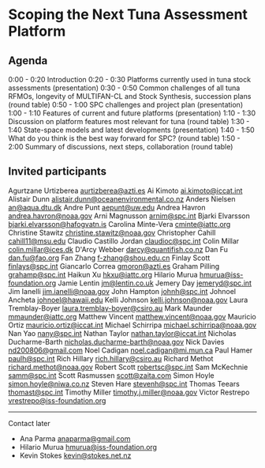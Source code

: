 # Scoping the Next Tuna Assessment Platform

## Agenda

0:00 - 0:20 Introduction
0:20 - 0:30 Platforms currently used in tuna stock assessments (presentation)
0:30 - 0:50 Common challenges of all tuna RFMOs, longevity of MULTIFAN-CL and
            Stock Synthesis, succession plans (round table)
0:50 - 1:00 SPC challenges and project plan (presentation)
1:00 - 1:10 Features of current and future platforms (presentation)
1:10 - 1:30 Discussion on platform features most relevant for tuna (round table)
1:30 - 1:40 State-space models and latest developments (presentation)
1:40 - 1:50 What do you think is the best way forward for SPC? (round table)
1:50 - 2:00 Summary of discussions, next steps, collaboration (round table)

## Invited participants

Agurtzane Urtizberea <aurtizberea@azti.es>
Ai Kimoto <ai.kimoto@iccat.int>
Alistair Dunn <alistair.dunn@oceanenvironmental.co.nz>
Anders Nielsen <an@aqua.dtu.dk>
Andre Punt <aepunt@uw.edu>
Andrea Havron <andrea.havron@noaa.gov>
Arni Magnusson <arnim@spc.int>
Bjarki Elvarsson <bjarki.elvarsson@hafogvatn.is>
Carolina Minte-Vera <cminte@iattc.org>
Christine Stawitz <christine.stawitz@noaa.gov>
Christopher Cahill <cahill11@msu.edu>
Claudio Castillo Jordan <claudioc@spc.int>
Colin Millar <colin.millar@ices.dk>
D'Arcy Webber <darcy@quantifish.co.nz>
Dan Fu <dan.fu@fao.org>
Fan Zhang <f-zhang@shou.edu.cn>
Finlay Scott <finlays@spc.int>
Giancarlo Correa <gmoron@azti.es>
Graham Pilling <grahamp@spc.int>
Haikun Xu <hkxu@iattc.org>
Hilario Murua <hmurua@iss-foundation.org>
Jamie Lentin <jm@lentin.co.uk>
Jemery Day <jemeryd@spc.int>
Jim Ianelli <jim.ianelli@noaa.gov>
John Hampton <johnh@spc.int>
Johnoel Ancheta <johnoel@hawaii.edu>
Kelli Johnson <kelli.johnson@noaa.gov>
Laura Tremblay-Boyer <laura.tremblay-boyer@csiro.au>
Mark Maunder <mmaunder@iattc.org>
Matthew Vincent <matthew.vincent@noaa.gov>
Mauricio Ortiz <mauricio.ortiz@iccat.int>
Michael Schirripa <michael.schirripa@noaa.gov>
Nan Yao <nany@spc.int>
Nathan Taylor <nathan.taylor@iccat.int>
Nicholas Ducharme-Barth <nicholas.ducharme-barth@noaa.gov>
Nick Davies <nd200806@gmail.com>
Noel Cadigan <noel.cadigan@mi.mun.ca>
Paul Hamer <paulh@spc.int>
Rich Hillary <rich.hillary@csiro.au>
Richard Methot <richard.methot@noaa.gov>
Robert Scott <robertsc@spc.int>
Sam McKechnie <samm@spc.int>
Scott Rasmussen <scott@zaita.com>
Simon Hoyle <simon.hoyle@niwa.co.nz>
Steven Hare <stevenh@spc.int>
Thomas Teears <thomast@spc.int>
Timothy Miller <timothy.j.miller@noaa.gov>
Victor Restrepo <vrestrepo@iss-foundation.org>

---

Contact later

* Ana Parma <anaparma@gmail.com>
* Hilario Murua <hmurua@iss-foundation.org>
* Kevin Stokes <kevin@stokes.net.nz>
